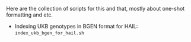Here are the collection of scripts for this and that, mostly about one-shot formatting and etc.

* Indexing UKB genotypes in BGEN format for HAIL: `index_ukb_bgen_for_hail.sh`